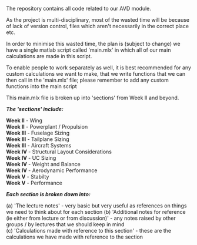 The repository contains all code related to our AVD module.  
  
As the project is multi-disciplinary, most of the wasted time will be because of lack of version control, files which aren't necessarily in the correct place etc.  
  
In order to minimise this wasted time, the plan is (subject to change) we have a single matlab script called 'main.mlx' in which all of our main calculations are made in this script.  

To enable people to work separately as well, it is best recommended for any custom calculations we want to make, that we write functions that we can then call in the 'main.mlx' file; please remember to add any custom functions into the main script  
  
This main.mlx file is broken up into 'sections' from Week II and beyond.  
  
_**The 'sections' include:**_  
  
**Week II** - Wing  
**Week II** - Powerplant / Propulsion  
**Week III** - Fuselage Sizing  
**Week III** - Tailplane Sizing  
**Week III** - Aircraft Systems  
**Week IV** - Structural Layout Considerations  
**Week IV** - UC Sizing  
**Week IV** - Weight and Balance  
**Week IV** - Aerodynamic Performance  
**Week V** - Stabilty  
**Week V** - Performance  

_**Each section is broken down into:**_  

(a) 'The lecture notes' - very basic but very useful as references on things we need to think about for each section
(b) 'Additional notes for reference (ie either from lecture or from discussion)' - any notes raised by other groups / by lectures that we should keep in mind  
(c) 'Calculations made with reference to this section' - these are the calculations we have made with reference to the section    

